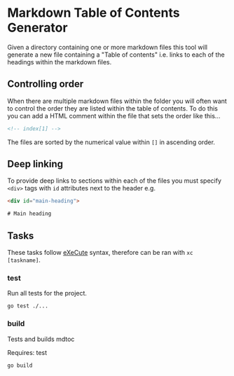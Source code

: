 # Markdown Table of Contents Generator 

Given a directory containing one or more markdown files this tool will generate a new file containing a "Table of contents" i.e. links to each of the headings within the markdown files.

## Controlling order 
When there are multiple markdown files within the folder you will often want to control the order they are listed within the table of contents. To do this you can add a HTML comment within the file that sets the order like this...

```html
<!-- index[1] -->
```

The files are sorted by the numerical value within `[]` in ascending order.

## Deep linking

To provide deep links to sections within each of the files you must specify `<div>` tags with `id` attributes next to the header e.g.

```html
<div id="main-heading">

# Main heading
```

## Tasks

These tasks follow [eXeCute](https://github.com/Joe-Davidson1802/xc) syntax, therefore can be ran with `xc [taskname]`.

### test

Run all tests for the project.

```shell
go test ./...
```

### build

Tests and builds mdtoc

Requires: test

```shell
go build
```